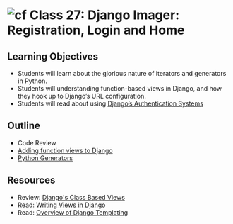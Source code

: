 # ![cf](http://i.imgur.com/7v5ASc8.png) Class 27: Django Imager: Registration, Login and Home

## Learning Objectives
- Students will learn about the glorious nature of iterators and generators in Python.
- Students will understanding function-based views in Django, and how they hook up to Django’s URL configuration.
- Students will read about using [Django’s Authentication Systems](https://docs.djangoproject.com/es/2.0/topics/auth/default/)

## Outline
- Code Review
- [Adding function views to Django]
- [Python Generators]

[Adding function views to Django]: ./notes/function_views.md
[Python Generators]: ./notes/generators.md

## Resources
- Review: [Django's Class Based Views](https://docs.djangoproject.com/en/2.0/topics/class-based-views/)
- Read: [Writing Views in Django](https://docs.djangoproject.com/en/2.0/topics/http/views/)
- Read: [Overview of Django Templating](https://docs.djangoproject.com/en/2.0/ref/templates/language/)
